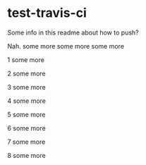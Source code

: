 # test-travis-ci

Some info in this readme about how to push?

Nah.
some more
some more
some more

1 some more


2 some more


3 some more


4 some more


5 some more


6 some more


7 some more


8 some more

